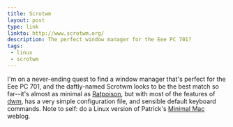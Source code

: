 ```yaml
---
title: Scrotwm
layout: post
type: link
linkto: http://www.scrotwm.org/
description: The perfect window manager for the Eee PC 701?
tags:
 - linux
 - scrotwm
---
```

I'm on a never-ending quest to find a window manager that's perfect for the Eee PC 701, and the daftly-named Scrotwm looks to be the best match so far--it's almost as minimal as [Ratpoison](http://www.nongnu.org/ratpoison/ "Ratpoison window manager"), but with most of the features of [dwm](http://dwm.suckless.org/ "dwm"), has a very simple configuration file, and sensible default keyboard commands. Note to self: do a Linux version of Patrick's [Minimal Mac](http://minimalmac.com/) weblog.
